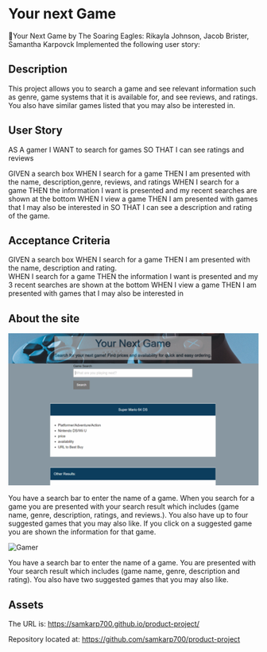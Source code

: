 # Your next Game

📖Your Next Game by The Soaring Eagles: 
Rikayla Johnson, Jacob Brister, Samantha Karpovck
Implemented the following user story:


## Description
This project allows you to search a game and see relevant information such as genre, game systems that it is available for, and see reviews, and ratings. You also have similar games listed that you may also be interested in. 



## User Story

AS A gamer
I WANT to search for games
SO THAT I can see ratings and reviews

GIVEN a search box
WHEN I search for a game
THEN I am presented with the name, description,genre, reviews, and ratings 
WHEN I search for a game
THEN the information I want is presented and my recent searches are shown at the bottom
WHEN I view a game
THEN I am presented with games that I may also be interested in
SO THAT I can see a description and rating of the game. 

## Acceptance Criteria
GIVEN a search box
WHEN I search for a game
THEN I am presented with the name, description and rating.  
WHEN I search for a game
THEN the information I want is presented and my 3 recent searches are shown at the bottom
WHEN I view a game
THEN I am presented with games that I may also be interested in




## About the site


![Gamer](./assets/images/Capture.PNG)

You have a search bar to enter the name of a game. When you search for a game you are presented with your search result which includes (game name, genre, description, ratings, and reviews.). You also have up to four suggested games that you may also like. If you click on a suggested game you are shown the information for that game. 

![Gamer](./assets/Capture.PNG)

You have a search bar to enter the name of a game. You are presented with Your search result which includes (game name, genre, description and rating). You also have two suggested games that you may also like.

## Assets

The URL is: https://samkarp700.github.io/product-project/

Repository located at: https://github.com/samkarp700/product-project
